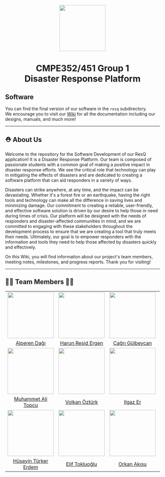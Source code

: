 <div align="center"><img src="https://user-images.githubusercontent.com/83069560/230832649-1788da25-6212-40a5-8eff-40955922ab59.png" alt="" width="150px" height="150px"><h1> CMPE352/451 Group 1 <br/> Disaster Response Platform </h1></div>

## Software
You can find the final version of our software in the `resq` subdirectory.  
We encourage you to visit our [Wiki](https://github.com/bounswe/bounswe2023group1/wiki) for all the documentation including our designs, manuals, and much more!

***

## ⛑ About Us 
Welcome to the repository for the Software Development of our ResQ application! It is a Disaster Response Platform. Our team is composed of passionate students with a common goal of making a positive impact in disaster response efforts. We see the critical role that technology can play in mitigating the effects of disasters and are dedicated to creating a software platform that can aid responders in a variety of ways.

Disasters can strike anywhere, at any time, and the impact can be devastating. Whether it's a forest fire or an earthquake, having the right tools and technology can make all the difference in saving lives and minimizing damage. Our commitment to creating a reliable, user-friendly, and effective software solution is driven by our desire to help those in need during times of crisis. Our platform will be designed with the needs of responders and disaster-affected communities in mind, and we are committed to engaging with these stakeholders throughout the development process to ensure that we are creating a tool that truly meets their needs. Ultimately, our goal is to empower responders with the information and tools they need to help those affected by disasters quickly and effectively. 

On this Wiki, you will find information about our project's team members, meeting notes, milestones, and progress reports. Thank you for visiting!

***

## 👩‍💻 Team Members 👨‍💻 

<table>
  <tbody align="center">
    <tr>
      <td>
        <img width="150" height="150" src="https://avatars.githubusercontent.com/u/111731140?s=400&u=027ee8298b5f81ade0880eaa1b429740d843a0a8&v=4">
      </td>
      <td>
        <img width="150" height="150" src="https://user-images.githubusercontent.com/83069560/224148461-c4d096de-a362-4209-988b-3705fab42589.jpeg">
      </td>
      <td>
        <img width="150" height="150" src="https://user-images.githubusercontent.com/87599787/224790359-a52a8362-55fc-4c6e-b494-ebfa6a8496a2.png">
      </td>
      <td>
        <img width="150" height="150" src="https://avatars.githubusercontent.com/u/67320250?v=4">
      </td>
    </tr>
    <tr>
      <td><a href="https://github.com/bounswe/bounswe2023group1/wiki/Alperen-Dağı">Alperen Dağı</a></td>
      <td><a href="https://github.com/bounswe/bounswe2023group1/wiki/Harun-Reşid-Ergen">Harun Reşid Ergen</a></td>
      <td><a href="https://github.com/bounswe/bounswe2023group1/wiki/Çağrı-Gülbeycan">Çağrı Gülbeycan</a></td>
      <td><a href="https://github.com/bounswe/bounswe2023group1/wiki/Kübra-Aksu">Kübra Aksu</a></td>
    </tr>
    <tr>
      <td>
        <img width="150" height="150" src="https://user-images.githubusercontent.com/42305974/224564343-d4642edd-0319-4d38-bebb-065b3bece948.jpeg">
      </td>
      <td>
        <img width="150" height="150" src="https://user-images.githubusercontent.com/120525540/224485819-3d31d363-6ae8-41d2-a387-26b805cb29cb.jpeg">
      </td>
      <td>
        <img width="150" height="150" src="https://avatars.githubusercontent.com/u/7621539">
      </td>
      <td>
        <img width="150" height="150" src="https://avatars.githubusercontent.com/u/85035781?s=400&u=3ff7c29503e0d91021a7bf1a3b63668974210cb8&v=4">
      </td>
    </tr>
    <tr>
      <td><a href="https://github.com/bounswe/bounswe2023group1/wiki/Muhammet-Ali-Topcu">Muhammet Ali Topcu</a></td>
      <td><a href="https://github.com/bounswe/bounswe2023group1/wiki/Volkan-Öztürk">Volkan Öztürk</a></td>
      <td><a href="https://github.com/bounswe/bounswe2023group1/wiki/Ilgaz-Er">Ilgaz Er</a></td>
      <td><a href="https://github.com/bounswe/bounswe2023group1/wiki/Furkan-Bülbül">Furkan Bülbül</a></td>
    </tr>
    <tr>
      <td>
        <img width="150" height="150" src="https://www.linkpicture.com/q/turker_profile.jpeg">
      </td>
     <td>
      <img width="150" height="150" src="https://avatars.githubusercontent.com/u/47911063?s=400&u=d79dc3fded468865ef93e35aac18b7b7b10442f0&v=4">
      </td>
      <td>
      <img width="150" height="150" src="https://avatars.githubusercontent.com/u/36167517?v=4">
      </td>
    </tr>
    <tr>
      <td><a href="https://github.com/bounswe/bounswe2023group1/wiki/H%C3%BCseyin-T%C3%BCrker-Erdem">Hüseyin Türker Erdem</a></td>
      <td><a href="https://github.com/bounswe/bounswe2023group1/wiki/Elif-Tokluo%C4%9Flu">Elif Tokluoğlu</a></td>
      <td><a href="https://github.com/bounswe/bounswe2023group1/wiki/Orkan-Akısu">Orkan Akısu</a></td>
    </tr>
   
  </tbody>
</table>
